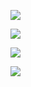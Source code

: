 ![](https://img2018.cnblogs.com/blog/1739658/201909/1739658-20190905170254358-607956985.jpg)

![](https://img2018.cnblogs.com/blog/1739658/201909/1739658-20190905170223358-1886516094.jpg)

![](https://img2018.cnblogs.com/blog/1739658/201909/1739658-20190905170233356-892793300.jpg)

![](https://img2018.cnblogs.com/blog/1739658/201909/1739658-20190905170241396-1807066817.jpg)